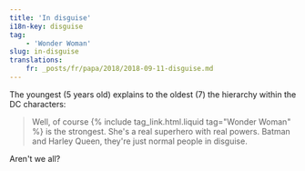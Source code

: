 ```yaml
---
title: 'In disguise'
i18n-key: disguise
tag:
    - 'Wonder Woman'
slug: in-disguise
translations:
    fr: _posts/fr/papa/2018/2018-09-11-disguise.md
---
```


The youngest (5 years old) explains to the oldest (7) the hierarchy within the
DC characters:

> Well, of course {% include tag_link.html.liquid tag="Wonder Woman" %} is the
> strongest. She's a real superhero with real powers. Batman and Harley Queen,
> they're just normal people in disguise.

Aren't we all?
